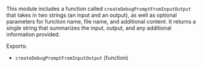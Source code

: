 This module includes a function called `createDebugPromptFromInputOutput` that takes in two strings (an input and an output), as well as optional parameters for function name, file name, and additional content. It returns a single string that summarizes the input, output, and any additional information provided.

Exports:
- `createDebugPromptFromInputOutput` (function)